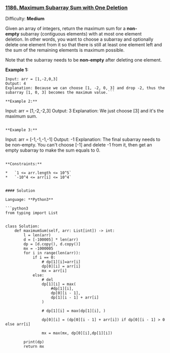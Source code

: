 ### [1186\. Maximum Subarray Sum with One Deletion](https://leetcode.com/problems/maximum-subarray-sum-with-one-deletion/)

Difficulty: **Medium**


Given an array of integers, return the maximum sum for a **non-empty** subarray (contiguous elements) with at most one element deletion. In other words, you want to choose a subarray and optionally delete one element from it so that there is still at least one element left and the sum of the remaining elements is maximum possible.

Note that the subarray needs to be **non-empty** after deleting one element.

**Example 1:**

```
Input: arr = [1,-2,0,3]
Output: 4
Explanation: Because we can choose [1, -2, 0, 3] and drop -2, thus the subarray [1, 0, 3] becomes the maximum value.```

**Example 2:**

```
Input: arr = [1,-2,-2,3]
Output: 3
Explanation: We just choose [3] and it's the maximum sum.
```

**Example 3:**

```
Input: arr = [-1,-1,-1,-1]
Output: -1
Explanation: The final subarray needs to be non-empty. You can't choose [-1] and delete -1 from it, then get an empty subarray to make the sum equals to 0.
```

**Constraints:**

*   `1 <= arr.length <= 10^5`
*   `-10^4 <= arr[i] <= 10^4`


#### Solution

Language: **Python3**

```python3
from typing import List
​
​
class Solution:
    def maximumSum(self, arr: List[int]) -> int:
        l = len(arr)
        d = [-100005] * len(arr)
        dp = [d.copy(), d.copy()]
        mx = -1000005
        for i in range(len(arr)):
            if i == 0:
                # dp[1][i]=arr[i]
                dp[0][i] = arr[i]
                mx = arr[i]
            else:
                # del
                dp[1][i] = max(
                    #dp[1][i],
                    dp[0][i - 1],
                    dp[1][i - 1] + arr[i]
                )
​
                # dp[1][i] = max(dp[1][i], )
​
                dp[0][i] = (dp[0][i - 1] + arr[i]) if dp[0][i - 1] > 0 else arr[i]
​
                mx = max(mx, dp[0][i],dp[1][i])
​
        print(dp)
        return mx
```